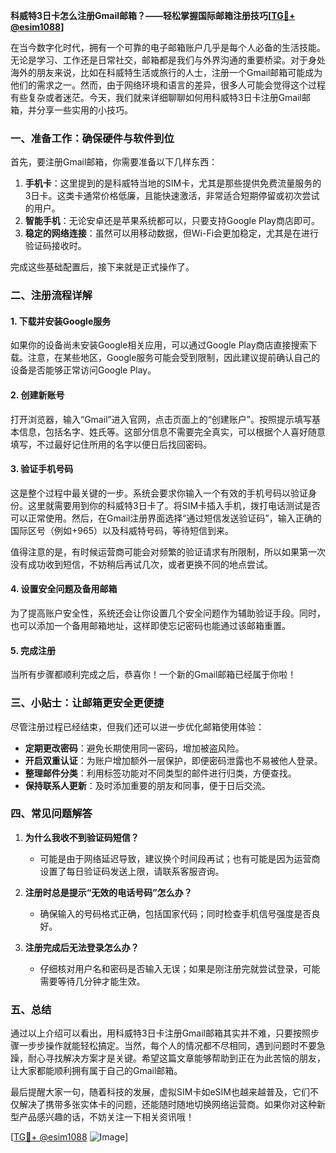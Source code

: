 **科威特3日卡怎么注册Gmail邮箱？——轻松掌握国际邮箱注册技巧[[TG💪+ @esim1088](https://t.me/s/esim1088)]**

在当今数字化时代，拥有一个可靠的电子邮箱账户几乎是每个人必备的生活技能。无论是学习、工作还是日常社交，邮箱都是我们与外界沟通的重要桥梁。对于身处海外的朋友来说，比如在科威特生活或旅行的人士，注册一个Gmail邮箱可能成为他们的需求之一。然而，由于网络环境和语言的差异，很多人可能会觉得这个过程有些复杂或者迷茫。今天，我们就来详细聊聊如何用科威特3日卡注册Gmail邮箱，并分享一些实用的小技巧。

### 一、准备工作：确保硬件与软件到位

首先，要注册Gmail邮箱，你需要准备以下几样东西：

1. **手机卡**：这里提到的是科威特当地的SIM卡，尤其是那些提供免费流量服务的3日卡。这类卡通常价格低廉，且能快速激活，非常适合短期停留或初次尝试的用户。
2. **智能手机**：无论安卓还是苹果系统都可以，只要支持Google Play商店即可。
3. **稳定的网络连接**：虽然可以用移动数据，但Wi-Fi会更加稳定，尤其是在进行验证码接收时。

完成这些基础配置后，接下来就是正式操作了。

### 二、注册流程详解

#### 1. 下载并安装Google服务

如果你的设备尚未安装Google相关应用，可以通过Google Play商店直接搜索下载。注意，在某些地区，Google服务可能会受到限制，因此建议提前确认自己的设备是否能够正常访问Google Play。

#### 2. 创建新账号

打开浏览器，输入“Gmail”进入官网，点击页面上的“创建账户”。按照提示填写基本信息，包括名字、姓氏等。这部分信息不需要完全真实，可以根据个人喜好随意填写，不过最好记住所用的名字以便日后找回密码。

#### 3. 验证手机号码

这是整个过程中最关键的一步。系统会要求你输入一个有效的手机号码以验证身份。这里就需要用到你的科威特3日卡了。将SIM卡插入手机，拨打电话测试是否可以正常使用。然后，在Gmail注册界面选择“通过短信发送验证码”，输入正确的国际区号（例如+965）以及科威特号码，等待短信到来。

值得注意的是，有时候运营商可能会对频繁的验证请求有所限制，所以如果第一次没有成功收到短信，不妨稍后再试几次，或者更换不同的地点尝试。

#### 4. 设置安全问题及备用邮箱

为了提高账户安全性，系统还会让你设置几个安全问题作为辅助验证手段。同时，也可以添加一个备用邮箱地址，这样即使忘记密码也能通过该邮箱重置。

#### 5. 完成注册

当所有步骤都顺利完成之后，恭喜你！一个新的Gmail邮箱已经属于你啦！

### 三、小贴士：让邮箱更安全更便捷

尽管注册过程已经结束，但我们还可以进一步优化邮箱使用体验：

- **定期更改密码**：避免长期使用同一密码，增加被盗风险。
- **开启双重认证**：为账户增加额外一层保护，即便密码泄露也不易被他人登录。
- **整理邮件分类**：利用标签功能对不同类型的邮件进行归类，方便查找。
- **保持联系人更新**：及时添加重要的朋友和同事，便于日后交流。

### 四、常见问题解答

1. **为什么我收不到验证码短信？**
   - 可能是由于网络延迟导致，建议换个时间段再试；也有可能是因为运营商设置了每日验证码发送上限，请联系客服咨询。

2. **注册时总是提示“无效的电话号码”怎么办？**
   - 确保输入的号码格式正确，包括国家代码；同时检查手机信号强度是否良好。

3. **注册完成后无法登录怎么办？**
   - 仔细核对用户名和密码是否输入无误；如果是刚注册完就尝试登录，可能需要等待几分钟才能生效。

### 五、总结

通过以上介绍可以看出，用科威特3日卡注册Gmail邮箱其实并不难，只要按照步骤一步步操作就能轻松搞定。当然，每个人的情况都不尽相同，遇到问题时不要急躁，耐心寻找解决方案才是关键。希望这篇文章能够帮助到正在为此苦恼的朋友，让大家都能顺利拥有属于自己的Gmail邮箱。

最后提醒大家一句，随着科技的发展，虚拟SIM卡如eSIM也越来越普及，它们不仅解决了携带多张实体卡的问题，还能随时随地切换网络运营商。如果你对这种新型产品感兴趣的话，不妨关注一下相关资讯哦！

[[TG💪+ @esim1088](https://t.me/s/esim1088) ![Image](https://i.postimg.cc/4NQfJmqS/Snipaste-2025-05-13-00-14-12.png)]